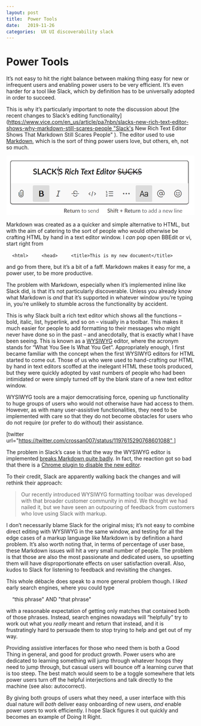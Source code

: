 ```yaml
---
layout: post
title:  Power Tools 
date:   2019-11-26 
categories:  UX UI discoverability slack 
---
```


# Power Tools


It’s not easy to hit the right balance between making thing easy for new or infrequent users and enabling power users to be very efficient. It’s even harder for a tool like Slack, which by definition has to be universally adopted in order to succeed.

This is why it’s particularly important to note the discussion about [the recent changes to Slack’s editing functionality](https://www.vice.com/en_us/article/pa7nbn/slacks-new-rich-text-editor-shows-why-markdown-still-scares-people "Slack's New Rich Text Editor Shows That Markdown Still Scares People" ). The editor used to use [Markdown](https://daringfireball.net/projects/markdown/syntax), which is the sort of thing power users love, but others, eh, not so much. 

![|454x0](/images/unknown_filename.280.png)

Markdown was created as a a quicker and simple alternative to HTML, but with the aim of catering to the sort of people who would otherwise be crafting HTML by hand in a text editor window. I *can* pop open BBEdit or vi, start right from 

    `<html>
    <head>
    <title>This is my new document</title>`

and go from there, but it’s a bit of a faff. Markdown makes it easy for me, a power user, to be more productive.

The problem with Markdown, especially when it’s implemented inline like Slack did, is that it’s not particularly discoverable. Unless you already know what Markdown is *and* that it’s supported in whatever window you’re typing in, you’re unlikely to stumble across the functionality by accident. 

This is why Slack built a rich text editor which shows all the functions – bold, italic, list, hyperlink, and so on – visually in a toolbar. This makes it much easier for people to add formatting to their messages who might never have done so in the past – and anecdotally, that is exactly what I have been seeing. This is known as a [WYSIWYG](https://en.wikipedia.org/wiki/WYSIWYG) editor, where the acronym stands for “What You See Is What You Get”. Appropriately enough, I first became familiar with the concept when the first WYSIWYG editors for HTML started to come out. Those of us who were used to hand-crafting our HTML by hand in text editors scoffed at the inelegant HTML these tools produced, but they were quickly adopted by vast numbers of people who had been intimidated or were simply turned off by the blank stare of a new text editor window.

WYSIWYG tools are a major democratising force, opening up functionality to huge groups of users who would not otherwise have had access to them. However, as with many user-assistive functionalities, they need to be implemented with care so that they do not become obstacles for users who do not require (or prefer to do without) their assistance.

[twitter url="https://twitter.com/crossan007/status/1197615290768601088" ]

The problem in Slack’s case is that the way the WYSIWYG editor is implemented [breaks Markdown quite badly](https://quuxplusone.github.io/blog/2019/11/20/slack-rich-text-box/ "Slack’s new WYSIWYG input box is really terrible" ). In fact, the reaction got so bad that there is a [Chrome plugin to disable the new editor](https://chrome.google.com/webstore/detail/disable-slack-wysiwyg/jenojkbpialbgpbgokiakifhpmoponjn "Disable Slack Wysiwyg" ). 

To their credit, Slack are apparently walking back the changes and will rethink their approach:

> Our recently introduced WYSIWYG formatting toolbar was developed with that broader customer community in mind. We thought we had nailed it, but we have seen an outpouring of feedback from customers who love using Slack with markup.

I don’t necessarily blame Slack for the original miss; it’s not easy to combine direct editing with WYSIWYG in the same window, and testing for all the edge cases of a markup language like Markdown is by definition a hard problem. It’s also worth noting that, in terms of percentage of user base, these Markdown issues will hit a very small number of people. The problem is that those are also the most passionate and dedicated users, so upsetting them will have disproportionate effects on user satisfaction overall. Also, kudos to Slack for listening to feedback and revisiting the changes.

This whole débacle does speak to a more general problem though. I *liked* early search engines, where you could type 

    “this phrase" AND "that phrase"

with a reasonable expectation of getting only matches that contained both of those phrases. Instead, search engines nowadays will “helpfully” try to work out what you *really* meant and return that instead, and it is frustratingly hard to persuade them to stop trying to help and get out of my way.

Providing assistive interfaces for those who need them is both a Good Thing in general, and good for product growth. Power users who are dedicated to learning something will jump through whatever hoops they need to jump through, but casual users will bounce off a learning curve that is too steep. The best match would seem to be a toggle somewhere that lets power users turn off the helpful interjections and talk directly to the machine (see also: autocorrect).

By giving both groups of users what they need, a user interface with this dual nature will *both* deliver easy onboarding of new users, *and* enable power users to work efficiently. I hope Slack figures it out quickly and becomes an example of Doing It Right.

